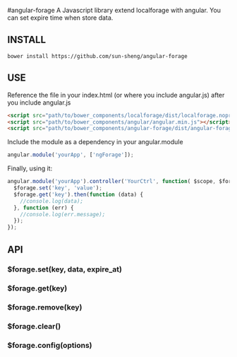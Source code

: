 #angular-forage
A Javascript library extend localforage with angular. You can set expire time when store data.  

## INSTALL
    bower install https://github.com/sun-sheng/angular-forage
## USE
Reference the file in your index.html (or where you include angular.js) after you include angular.js   
```html
<script src="path/to/bower_components/localforage/dist/localforage.nopromises.min.js"></script>
<script src="path/to/bower_components/angular/angular.min.js"></script>
<script src="path/to/bower_components/angular-forage/dist/angular-forage.min.js"></script>
```    
Include the module as a dependency in your angular.module
```javascript
angular.module('yourApp', ['ngForage']);
```    
Finally, using it:
```javascript
angular.module('yourApp').controller('YourCtrl', function( $scope, $forage ) {
  $forage.set('key', 'value');
  $forage.get('key').then(function (data) {
    //console.log(data);  
  }, function (err) {
    //console.log(err.message);
  });
});
```
## API
### $forage.set(key, data, expire_at)
### $forage.get(key)
### $forage.remove(key)
### $forage.clear()
### $forage.config(options)

